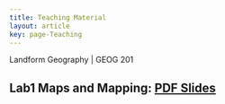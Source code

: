 ```yaml
---
title: Teaching Material
layout: article
key: page-Teaching
---
```


Landform Geography | GEOG 201

## Lab1 Maps and Mapping: [PDF Slides](/Teaching_slides/Maps_and_Mapping.pdf)
